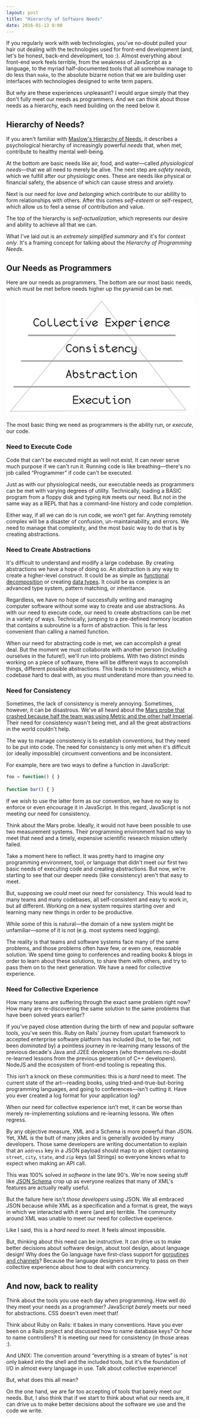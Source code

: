 ```yaml
---
layout: post
title: "Hierarchy of Software Needs"
date: 2016-01-13 9:00
---
```


If you regularly work with web technologies, you've no-doubt pulled your hair out dealing with the technologies used for front-end development (and, let's be honest, back-end development, too :).  Almost everything about front-end work feels terrible, from the weakness of JavaScript as a language, to the myriad half-documented tools that all somehow manage to do less than `make`, to the absolute bizarre notion that we are building user interfaces with technologies designed to write term papers.

But *why*  are these experiences unpleasant?   I would argue simply that they don't fully meet our needs as programmers.  And we can think about those needs as
a hierarchy, each need building on the need below it.

<!-- more -->

## Hierarchy of Needs?

If you aren't familiar with [Maslow's Hierarchy of Needs](https://en.wikipedia.org/wiki/Maslow%27s_hierarchy_of_needs), it describes a psychological hierarchy
of increasingly powerful _needs_ that, when met, contribute to healthy mental well-being.

At the bottom are basic needs like air, food, and water—called _physiological needs_—that we all need to merely be alive.  The next step are _safety needs_,
   which we fulfill after our physiologic ones.  These are needs like physical or financial safety, the absence of which can cause stress and anxiety.

Next is our need for _love and belonging_ which contribute to our abililty to form relationships with others.  After this comes _self-esteem_ or self-respect,
which allow us to feel a sense of contribution and value.

The top of the hierarchy is _self-actualization_, which represents our desire and ability to achieve all that we can.

What I've laid out is an _extremely simplified summary_ and it's for _context only_.  It's a framing concept for talking about the _Hierarchy of Programming
Needs_. 

## Our Needs as Programmers

Here are our needs as programmers.  The bottom are our most basic needs, which must be met before needs higher up the pyramid can be met.

![Hierarchy of Programming Needs](/images/programming_hierarchy_of_needs.png)

The most basic thing we need as programmers is the ability run, or _execute_, our code.

### Need to Execute Code

Code that can't be executed might as well not exist.  It can never serve much purpose if we can't run it.  Running code is like breathing—there's no job
called “Programmer” if code can't be executed.

Just as with our physiological needs, our executable needs as programmers can be met with varying degrees of utility.  Technically, loading a BASIC program
from a floppy disk and typing `RUN` meets our need.  But not in the same way as a REPL that has a command-line history and code completion.  

Either way, if all we can do is run code, we won't get far.  Anything remotely complex will be a disaster of confusion, un-maintainability, and errors.  We
need to manage that complexity, and the most basic way to do that is by creating abstractions.

### Need to Create Abstractions

It's difficult to understand and modify a large codebase.  By creating abstractions we have a hope of doing so.  An abstraction is any way to create a
higher-level construct.  It could be as simple as [functional decomposition](https://en.wikipedia.org/wiki/Decomposition_(computer_science)) or creating [data
types](https://en.wikipedia.org/wiki/Data_type).  It could be as complex is an advanced type system, pattern matching, or inheritance.

Regardless, we have no hope of successfully writing and managing computer software without some way to create and use abstractions.  As with our need to
execute code, our need to create abstractions can be met in a variety of ways.  Technically, jumping to a pre-defined memory location that contains a subroutine is a form of abstraction.  This is far less convenient than calling a named function.

When our need for abstracting code is met, we can accomplish a great deal.  But the moment we must collaborate with another person (including ourselves in the future!), we'll run into problems.  With two distinct minds working on a piece of software, there will be different ways to accomplish things, different possible abstractions.  This leads to inconsistency, which a codebase hard to deal with, as you must understand more than you need to.

### Need for Consistency

Sometimes, the lack of consistency is merely annoying. Sometimes, however, it can be disastrous.  We've all heard about the [Mars probe that crashed because half the team was using Metric and the other half Imperial](https://en.wikipedia.org/wiki/Mars_Climate_Orbiter#Cause_of_failure).  Their need for consistency wasn't being met, and all the great abstractions in the world couldn't help.

The way to manage consistency is to establish _conventions_, but they need to be put into code.  The need for consistency is only met when it's difficult (or
ideally impossible) circumvent conventions and be inconsistent.

For example, here are two ways to define a function in JavaScript:

```javascript
foo = function() { }

function bar() { }
```

If we wish to use the latter form as our convention, we have no way to enforce or even encourage it in JavaScript.  In this regard, JavaScript is not meeting
our need for consistency.  

Think about the Mars probe.  Ideally, it would not have been possible to use two measurement systems.  Their programming environment had no way to meet that
need and a timely, expensive scientific research mission utterly failed.

Take a moment here to reflect.  It was pretty hard to imagine *any* programming environment, tool, or language that didn't meet our first two basic needs of executing code and creating abstractions.  But now, we're starting to see that our deeper needs (like consistency) aren't that easy to meet.

But, supposing we *could* meet our need for consistency.  This would lead to many teams and many codebases, all self-consistent and easy to work in, but all
different.  Working on a new system requires starting over and learning many new things in order to be productive.

While some of this is natural—the domain of a new system might be unfamiliar—some of it is not (e.g. most systems need logging).

The reality is that teams and software systems face many of the same problems, and those problems often have few, or even one, reasonable solution.  We spend time going to conferences and reading books & blogs in order to learn about these solutions, to share them with others, and try to pass them on to the next generation.  We have a need for collective experience.

### Need for Collective Experience

How many teams are suffering through the exact same problem right now?  How many are re-discovering the same solution to the same problems that have been
solved years earlier?

If you've payed close attention during the birth of new and popular software tools, you've seen this.  Ruby on Rails' journey from upstart framework to accepted
enterprise software platform has included (but, to be fair, not been _dominated_ by) a pointless journey in re-learning many lessons of the previous decade's Java and J2EE developers (who themselves no-doubt re-learned lessons from the previous generation of C++ developers). NodeJS and the ecosystem of front-end tooling is repeating this.

This isn't a knock on these communities: this is a _hard_ need to meet.  The current state of the art—reading books, using tried-and-true-but-boring
programming languages, and going to
conferences—isn't cutting it.  Have you ever created a log format for your application log?

When our need for collective experience isn't met, it can be worse than merely re-implementing solutions and re-learning lessons.  We often regress.

By any objective measure, XML and a Schema is more powerful than JSON.  Yet, XML is the butt of many jokes and is generally avoided by many developers.  Those
same developers are writing documentation to explain that an `address` key in a JSON payload should map to an object containing `street`, `city`, `state`, and `zip` keys (all Strings) so everyone knows what to expect when making an API call.

This was 100% solved _in software_ in the late 90's.  We're now seeing stuff like [JSON Schema](http://json-schema.org/) crop up as everyone realizes that
many of XML's features are actually really useful.

But the failure here isn't _those developers_ using JSON.  We all embraced JSON because while XML as a specification and a format is great, the ways in which
we interacted with it were (and are) terrible.  The community around XML was unable to meet our need for collective experience.

Like I said, this is a _hard need to meet_.  It feels almost impossible.

But, thinking about this need can be instructive.  It can drive us to make better decisions about software design, about tool design, about language design!
Why does the Go language have first-class support for [goroutines and channels](https://gobyexample.com/goroutines)?  Because the language designers are
trying to pass on their collective experience about how to deal with concurrency.

## And now, back to reality

Think about the tools you use each day when programming.  How well do they meet your needs as a programmer?  JavaScript _barely_ meets our need for
abstractions.  CSS doesn't even meet that!   

Think about Ruby on Rails: it bakes in many conventions.  Have you ever been on a Rails project and discussed how to name database keys?  Or how
to name controllers?  It is meeting our need for consistency (in those areas :).

And UNIX: The convention around “everything is a stream of bytes” is not only baked into the shell and the included tools, but it's the foundation of I/O in almost every language in use.  Talk about collective experience!

But, what does this all mean?

On the one hand, we are far too accepting of tools that barely meet our needs.  But, I also think that if we start to think
about what our needs are, it can drive us to make better decisions about the software we use and the code we write.
